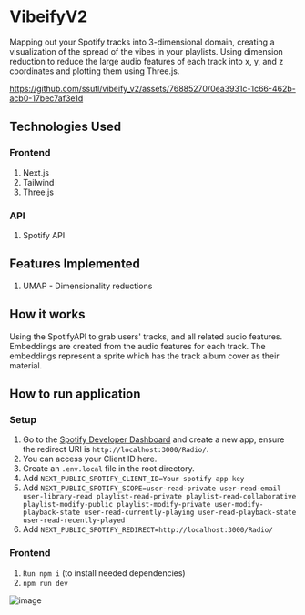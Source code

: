 # VibeifyV2 
Mapping out your Spotify tracks into 3-dimensional domain, creating a visualization of the spread of the vibes in your playlists. Using dimension reduction to reduce the large audio features of each track into x, y, and z coordinates and plotting them using Three.js.

https://github.com/ssutl/vibeify_v2/assets/76885270/0ea3931c-1c66-462b-acb0-17bec7af3e1d

## Technologies Used
### Frontend
1. Next.js
2. Tailwind
3. Three.js

### API
1. Spotify API

## Features Implemented
1. UMAP - Dimensionality reductions

## How it works
Using the SpotifyAPI to grab users' tracks, and all related audio features. Embeddings are created from the audio features for each track. The embeddings represent a sprite which has the track album cover as their material.

## How to run application

### Setup
1. Go to the [Spotify Developer Dashboard](https://developer.spotify.com/dashboard) and create a new app, ensure the redirect URI is `http://localhost:3000/Radio/`.
2. You can access your Client ID here.
3. Create an `.env.local` file in the root directory.
4. Add `NEXT_PUBLIC_SPOTIFY_CLIENT_ID=Your spotify app key`
5. Add `NEXT_PUBLIC_SPOTIFY_SCOPE=user-read-private user-read-email user-library-read playlist-read-private playlist-read-collaborative playlist-modify-public playlist-modify-private user-modify-playback-state user-read-currently-playing user-read-playback-state user-read-recently-played`
6. Add `NEXT_PUBLIC_SPOTIFY_REDIRECT=http://localhost:3000/Radio/`

### Frontend
1. `Run npm i` (to install needed dependencies)
2. `npm run dev`

![image](https://github.com/ssutl/vibeify_v2/assets/76885270/73411b9f-dfa9-428f-a4bb-72ab0c69d0c7)
